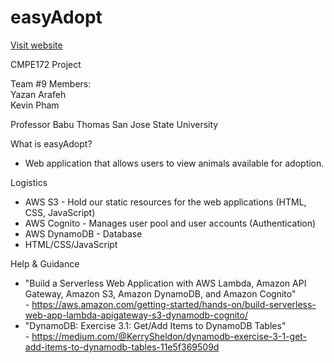 # easyAdopt <br>
[Visit website](http://easyadopt.s3-website-us-west-2.amazonaws.com/)

CMPE172 Project

Team #9 Members: <br>
Yazan Arafeh <br>
Kevin Pham <br>

Professor Babu Thomas
San Jose State University

What is easyAdopt?
  - Web application that allows users to view animals available for adoption.
  
Logistics 
  - AWS S3 - Hold our static resources for the web applications (HTML, CSS, JavaScript) <br>
  - AWS Cognito - Manages user pool and user accounts (Authentication)
  - AWS DynamoDB - Database
  - HTML/CSS/JavaScript
   
Help & Guidance 
  - "Build a Serverless Web Application with AWS Lambda, Amazon API Gateway, Amazon S3, Amazon DynamoDB, and Amazon Cognito" <br>
        - https://aws.amazon.com/getting-started/hands-on/build-serverless-web-app-lambda-apigateway-s3-dynamodb-cognito/ <br>
  - "DynamoDB: Exercise 3.1: Get/Add Items to DynamoDB Tables" <br>
        - https://medium.com/@KerrySheldon/dynamodb-exercise-3-1-get-add-items-to-dynamodb-tables-11e5f369509d <br>
